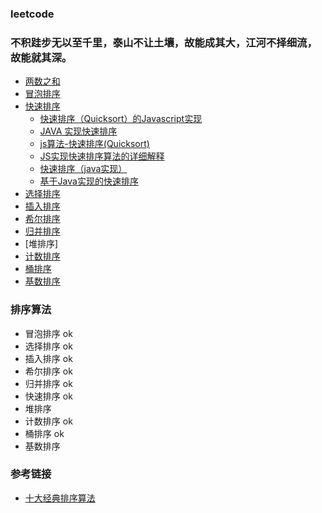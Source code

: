 ### leetcode 
### 不积跬步无以至千里，泰山不让土壤，故能成其大，江河不择细流，故能就其深。
* [两数之和](./sum.html)
* [冒泡排序](./bubblesort.html)
* [快速排序](./quicksort.html)
  * [快速排序（Quicksort）的Javascript实现](http://www.ruanyifeng.com/blog/2011/04/quicksort_in_javascript.html)
  * [JAVA 实现快速排序](https://blog.csdn.net/weixin_42376454/article/details/84312989)
  * [js算法-快速排序(Quicksort)](https://segmentfault.com/a/1190000017814119)
  * [JS实现快速排序算法的详细解释](https://zhuanlan.zhihu.com/p/25992697)
  * [快速排序（java实现）](https://blog.csdn.net/shujuelin/article/details/82423852)
  * [基于Java实现的快速排序](https://www.cnblogs.com/captainad/p/10999697.html)
* [选择排序](./selectsort.html)
* [插入排序](./insertionsort.html)
* [希尔排序](./shellsort.html)
* [归并排序](./mergesort.html)
* [堆排序]
* [计数排序](./countingsort.html)
* [桶排序](./bucketsort.html)
* [基数排序](./radixsort.html)





### 排序算法
* 冒泡排序 ok
* 选择排序 ok
* 插入排序 ok
* 希尔排序 ok
* 归并排序 ok
* 快速排序 ok
* 堆排序 
* 计数排序 ok
* 桶排序 ok
* 基数排序

### 参考链接
* [十大经典排序算法](https://www.runoob.com/w3cnote/ten-sorting-algorithm.html)